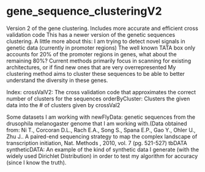 # gene_sequence_clusteringV2
Version 2 of the gene clustering. Includes more accurate and efficient cross validation code
This has a newer version of the genetic sequences clustering. 
A little more about this: I am trying to detect novel signals in genetic data (currently in promoter regions)
The well known TATA box only accounts for 20% of the promoter regions in genes, what about the remaining 80%?
Current methods primarily focus in scanning for existing architectures, or if find new ones that are very overrepresented
My clustering method aims to cluster these sequences to be able to better understand the diversity in these genes.

Index:
crossValV2: The cross validation code that approximates the correct number of clusters for the sequences
orderByCluster: Clusters the given data into the # of clusters given by crossVal2

Some datasets I am working with
newFlyData: genetic sequences from the drusophila melanogaster genome that I am working with.(Data obtained from: 	Ni T.,  Corcoran D.L.,  Rach E.A.,  Song S.,  Spana E.P.,  Gao Y.,  Ohler U.,  Zhu J.. A paired-end sequencing strategy to map the complex landscape of transcription initiation, Nat. Methods , 2010, vol. 7 (pg. 521-527)
tbDATA
syntheticDATA: An example of the kind of synthetic data I generate (with the widely used Dirichlet Distribution) in order to 
test my algorithm for accuracy (since I know the truth).
